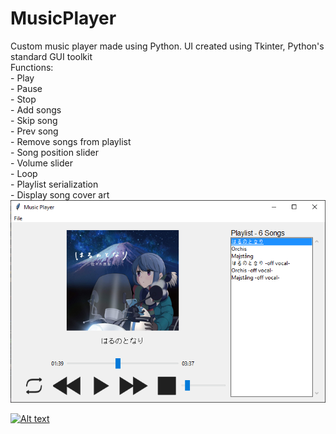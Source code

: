 # MusicPlayer
Custom music player made using Python. UI created using Tkinter, Python's standard GUI toolkit  
Functions:  
      - Play  
      - Pause  
      - Stop  
      - Add songs  
      - Skip song  
      - Prev song  
      - Remove songs from playlist   
      - Song position slider  
      - Volume slider  
      - Loop  
      - Playlist serialization  
      - Display song cover art  
![Alt text](schau_musicplayer.PNG?raw=true "SC Music Player")  
  
[![Alt text](https://img.youtube.com/vi/dN4aIg6ZBvA/0.jpg)](https://www.youtube.com/watch?v=dN4aIg6ZBvA&feature=youtu.be)  
